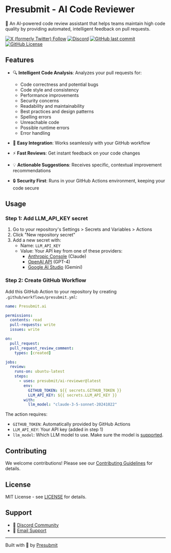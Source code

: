 # Presubmit - AI Code Reviewer

🤖 An AI-powered code review assistant that helps teams maintain high code quality by providing automated, intelligent feedback on pull requests.

[![X (formerly Twitter) Follow](https://img.shields.io/twitter/follow/presubmitai?style=social)](https://x.com/presubmitai)
[![Discord](https://img.shields.io/badge/Join%20community%20on-Discord-blue?logo=discord&style=flat-square)](https://discord.gg/FcAqqB3B)
[![GitHub last commit](https://img.shields.io/github/last-commit/presubmit/ai-reviewer)](https://github.com/presubmit/ai-reviewer/commits)
[![GitHub License](https://img.shields.io/github/license/presubmit/ai-reviewer?color=yellow)](https://github.com/presubmit/ai-reviewer/blob/main/LICENSE)

## Features

- 🔍 **Intelligent Code Analysis**: Analyzes your pull requests for:

  - Code correctness and potential bugs
  - Code style and consistency
  - Performance improvements
  - Security concerns
  - Readability and maintainability
  - Best practices and design patterns
  - Spelling errors
  - Unreachable code
  - Possible runtime errors
  - Error handling

- 🚀 **Easy Integration**: Works seamlessly with your GitHub workflow
- ⚡ **Fast Reviews**: Get instant feedback on your code changes
- 💡 **Actionable Suggestions**: Receives specific, contextual improvement recommendations
- 🔒 **Security First**: Runs in your GitHub Actions environment, keeping your code secure

## Usage

### Step 1: Add LLM_API_KEY secret

1. Go to your repository's Settings > Secrets and Variables > Actions
2. Click "New repository secret"
3. Add a new secret with:
   - Name: `LLM_API_KEY`
   - Value: Your API key from one of these providers:
     - [Anthropic Console](https://console.anthropic.com/) (Claude)
     - [OpenAI API](https://platform.openai.com/api-keys) (GPT-4)
     - [Google AI Studio](https://aistudio.google.com/app/apikeys) (Gemini)

### Step 2: Create GitHub Workflow

Add this GitHub Action to your repository by creating `.github/workflows/presubmit.yml`:

```yaml
name: Presubmit.ai

permissions:
  contents: read
  pull-requests: write
  issues: write

on:
  pull_request:
  pull_request_review_comment:
    types: [created]

jobs:
  review:
    runs-on: ubuntu-latest
    steps:
      - uses: presubmit/ai-reviewer@latest
        env:
          GITHUB_TOKEN: ${{ secrets.GITHUB_TOKEN }}
          LLM_API_KEY: ${{ secrets.LLM_API_KEY }}
        with:
          llm_model: "claude-3-5-sonnet-20241022"
```

The action requires:

- `GITHUB_TOKEN`: Automatically provided by GitHub Actions
- `LLM_API_KEY`: Your API key (added in step 1)
- `llm_model`: Which LLM model to use. Make sure the model is [supported](https://github.com/presubmit/ai-reviewer/blob/main/src/ai.ts).

## Contributing

We welcome contributions! Please see our [Contributing Guidelines](CONTRIBUTING.md) for details.

## License

MIT License - see [LICENSE](LICENSE) for details.

## Support

- 💬 [Discord Community](https://discord.gg/FcAqqB3B)
- 📧 [Email Support](mailto:bogdan@presubmit.ai)

---

Built with 🖤 by [Presubmit](https://x.com/presubmitai)

